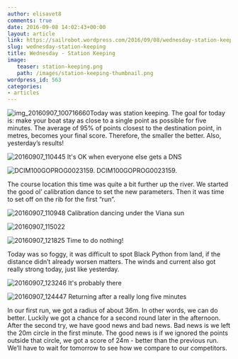```yaml
---
author: elisavet8
comments: true
date: 2016-09-08 14:02:43+00:00
layout: article
link: https://sailrobot.wordpress.com/2016/09/08/wednesday-station-keeping/
slug: wednesday-station-keeping
title: Wednesday - Station Keeping
image:
   teaser: station-keeping.png
   path: /images/station-keeping-thumbnail.png
wordpress_id: 563
categories:
- articles
---
```


![img_20160907_100716660](https://sailrobot.files.wordpress.com/2016/09/img_20160907_100716660.jpg)Today was station keeping. The goal for today is: make your boat stay as close to a single point as possible for five minutes. The average of 95% of points closest to the destination point, in metres, becomes your final score. Therefore, the smaller the better. Also, yesterday’s results!

![20160907_110445](https://sailrobot.files.wordpress.com/2016/09/20160907_110445.jpg) It's OK when everyone else gets a DNS





![DCIM100GOPROG0023159.](https://sailrobot.files.wordpress.com/2016/09/g0023159.jpg) DCIM100GOPROG0023159.



The course location this time was quite a bit further up the river. We started the good ol’ calibration dance to set the new parameters. Then it was time to set off on the rib for the first “run”.



![20160907_110948](https://sailrobot.files.wordpress.com/2016/09/20160907_110948.jpg) Calibration dancing under the Viana sun



![20160907_115022](https://sailrobot.files.wordpress.com/2016/09/20160907_115022.jpg)



![20160907_121825](https://sailrobot.files.wordpress.com/2016/09/20160907_121825.jpg) Time to do nothing!

Today was so foggy, it was difficult to spot Black Python from land, if the distance didn’t already worsen matters. The winds and current also got really strong today, just like yesterday.



![20160907_123246](https://sailrobot.files.wordpress.com/2016/09/20160907_123246.jpg) It's probably there

![20160907_124447](https://sailrobot.files.wordpress.com/2016/09/20160907_124447.jpg) Returning after a really long five minutes



In our first run, we got a radius of about 36m. In other words, we can do better. Luckily we got a chance for a second round later in the afternoon.
After the second try, we have good news and bad news. Bad news is we left the 20m circle in the first minute. The good news is if we ignored the points outside that circle, we got a score of 24m - better than the previous run. We’ll have to wait for tomorrow to see how we compare to our competitors.
